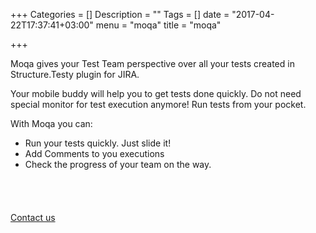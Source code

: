 +++
Categories = []
Description = ""
Tags = []
date = "2017-04-22T17:37:41+03:00"
menu = "moqa"
title = "moqa"

+++

Moqa gives your Test Team perspective over all your tests created in Structure.Testy plugin for JIRA.

Your mobile buddy will help you to get tests done quickly. Do not need special monitor for test execution anymore! Run tests from your pocket.

With Moqa you can:

* Run your tests quickly. Just slide it!
* Add Comments to you executions
* Check the progress of your team on the way.

<a href="https://itunes.apple.com/us/app/moqa/id1228058085?mt=8" style="display:inline-block;overflow:hidden;background:url(//linkmaker.itunes.apple.com/assets/shared/badges/en-us/appstore-lrg.svg) no-repeat;width:135px;height:40px;background-size:contain;" target="_blank"></a>

<a href="mailto:moqamobi@gmail.com">Contact us</a>